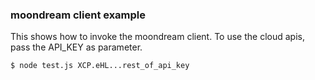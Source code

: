 ### moondream client example

This shows how to invoke the moondream client. To use the cloud apis, pass the API_KEY as parameter.

```
$ node test.js XCP.eHL...rest_of_api_key
```
